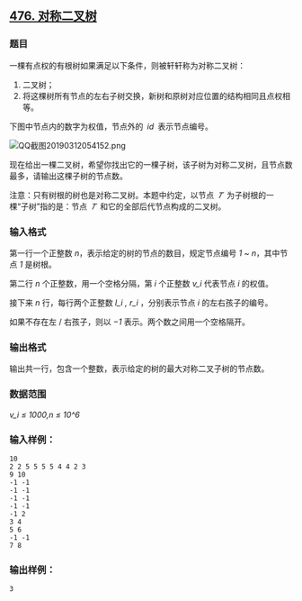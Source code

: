 ## [476. 对称二叉树](https://www.acwing.com/problem/content/478/)

### 题目

一棵有点权的有根树如果满足以下条件，则被轩轩称为对称二叉树：

1. 二叉树；
2. 将这棵树所有节点的左右子树交换，新树和原树对应位置的结构相同且点权相等。

下图中节点内的数字为权值，节点外的 *id* 表示节点编号。

 ![QQ截图20190312054152.png](/media/article/image/2019/03/12/19_80f0484444-QQ截图20190312054152.png)

现在给出一棵二叉树，希望你找出它的一棵子树，该子树为对称二叉树，且节点数最多，请输出这棵子树的节点数。

注意：只有树根的树也是对称二叉树。本题中约定，以节点 *𝑇* 为子树根的一棵“子树”指的是：节点 *𝑇* 和它的全部后代节点构成的二叉树。

### 输入格式

第一行一个正整数 *n*，表示给定的树的节点的数目，规定节点编号 *1 ~ n*，其中节点 *1* 是树根。

第二行 *n* 个正整数，用一个空格分隔，第 *i* 个正整数 *v_i* 代表节点 *i* 的权值。

接下来 *n* 行，每行两个正整数 *l_i , r_i* ，分别表示节点 *i* 的左右孩子的编号。

如果不存在左 / 右孩子，则以 *−1* 表示。两个数之间用一个空格隔开。

### 输出格式

输出共一行，包含一个整数，表示给定的树的最大对称二叉子树的节点数。

### 数据范围

*v_i ≤ 1000,n ≤ 10^6*

### 输入样例：

```
10
2 2 5 5 5 5 4 4 2 3
9 10
-1 -1
-1 -1
-1 -1
-1 -1
-1 2
3 4
5 6
-1 -1
7 8
```

### 输出样例：

```
3
```
